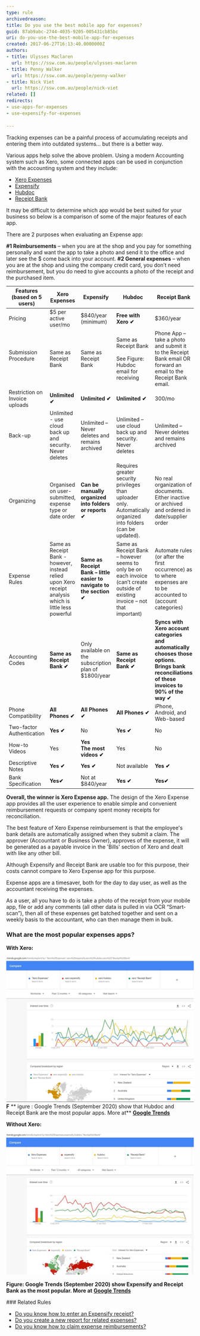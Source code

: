 ```yaml
---
type: rule
archivedreason: 
title: Do you use the best mobile app for expenses?
guid: 87ab9abc-2744-4035-9205-005431cb85bc
uri: do-you-use-the-best-mobile-app-for-expenses
created: 2017-06-27T16:13:40.0000000Z
authors:
- title: Ulysses Maclaren
  url: https://ssw.com.au/people/ulysses-maclaren
- title: Penny Walker
  url: https://ssw.com.au/people/penny-walker
- title: Nick Viet
  url: https://ssw.com.au/people/nick-viet
related: []
redirects:
- use-apps-for-expenses
- use-expensify-for-expenses

---
```


Tracking expenses can be a painful process of accumulating receipts and entering them into outdated systems… but there is a better way.   



Various apps help solve the above problem. Using a modern Accounting system such as Xero, some connected apps can be used in conjunction with the accounting system and they include:


* [Xero Expenses](https://apps.apple.com/au/app/xero-expenses/id1106018845)
* [Expensify](https://www.expensify.com/)
* [Hubdoc](https://www.hubdoc.com/)
* [Receipt Bank](https://www.receipt-bank.com/au/)


It may be difficult to determine which app would be best suited for your business so below is a comparison of some of the major features of each app.


There are 2 purposes when evaluating an Expense app:

**#1 Reimbursements** – when you are at the shop and you pay for something personally and want the app to take a photo and send it to the office and later see the $ come back into your account.
**#2 General expenses** – when you are at the shop and using the company credit card, you don’t need reimbursement, but you do need to give accounts a photo of the receipt and the purchased item.








| Features (based on 5 users)<br> | Xero Expenses<br> | Expensify<br> | Hubdoc<br> | Receipt Bank<br> |
| --- | --- | --- | --- | --- |
| Pricing<br> | $5 per active user/mo<br> | $840/year (minimum)<br> | **Free with Xero ✔** <br> | $360/year<br> |
| Submission Procedure<br><br> | Same as Receipt Bank<br> | Same as Receipt Bank<br> | Same as Receipt Bank<br><br>See Figure: Hubdoc email for receiving<br> | Phone App – take a photo and submit it to the Receipt Bank email OR forward an email to the Receipt Bank email. <br> |
| Restriction on Invoice uploads <br> |  **Unlimited ✔** <br> | **Unlimited ✔** <br> | **Unlimited ✔** <br> | 300/mo<br> |
| Back-up<br> | Unlimited - use cloud back up and security. Never deletes<br> | Unlimited – Never deletes and remains archived<br> | Unlimited – use cloud back up and security. Never deletes <br> | Unlimited – Never deletes and remains archived<br> |
| Organizing<br> | Organised on user-submitted, expense type or date order<br> | **Can be manually organized into folders or reports ✔** <br> | Requires greater security privileges than uploader only. Automatically organized into folders (can be updated). <br> | No real organization of documents. Either inactive or archived and ordered in date/supplier order<br> |
| Expense Rules<br> | Same as Receipt Bank - however, instead relied upon Xero receipt analysis which is little less powerful<br> | **Same as Receipt Bank – little easier to navigate to the section ✔** <br> | Same as Receipt Bank – however seems to only be on each invoice (can’t create outside of existing invoice – not that important)<br> | Automate rules (or after the first occurrence) as to where expenses are to be accounted to (account categories) <br> |
| Accounting Codes<br> |  **<br>Same as Receipt Bank** **✔** <br><br> | Only available on the subscription plan of $1800/year<br> | **Same as Receipt Bank ✔** <br> | **Syncs with Xero account categories and automatically chooses those options. Brings bank reconciliations of these invoices to 90% of the way ✔** <br> |
| Phone Compatibility<br> |  **All Phones ✔** <br> | **All Phones ✔** <br> | **All Phones ✔** <br> | iPhone, Android, and Web-based <br> |
| Two-factor Authentication<br> |  **Yes ✔** <br> | No<br> | **Yes ✔** <br> | No<br> |
| How-to Videos<br> | Yes<br> | **Yes<br>The most videos ✔** <br> | Yes<br> | No<br> |
| Descriptive Notes<br> |  **Yes ✔** <br> |   **Yes ✔** <br> | Not available<br> |  **Yes ✔** <br> |
| Bank Specification<br> |  **Yes✔** <br> | Not at $840/year<br> |  **Yes ✔** <br> |  **Yes✔** <br> |


 **Overall, the winner is Xero Expense app.** The design of the Xero Expense app provides all the user experience to enable simple and convenient reimbursement requests or company spent money receipts for reconciliation. 




The best feature of Xero Expense reimbursement is that the employee's bank details are automatically assigned when they submit a claim. The approver (Accountant or Business Owner), approves of the expense, it will be generated as a payable invoice in the 'Bills' section of Xero and dealt with like any other bill.



Although Expensify and Receipt Bank are usable too for this purpose, their costs cannot compare to Xero Expense app for this purpose.




<!--endintro-->

Expense apps are a timesaver, both for the day to day user, as well as the accountant receiving the expenses.

As a user, all you have to do is take a photo of the receipt from your mobile app, file or add any comments (all other data is pulled in via OCR “Smart-scan”), then all of these expenses get batched together and sent on a weekly basis to the accountant, who can then manage them in bulk.

### What are the most popular expenses apps?




**With Xero:** 

![](google-trends-with-xero.jpg)**F** ** igure : Google Trends (September 2020) show that Hubdoc and Receipt Bank are the most popular apps. More at** [**Google Trends**](https://trends.google.com/trends/explore?q=%22Xero%20Expenses%22%2cxero%20expensify%2cxero%20hubdoc%2cxero%20%22Receipt%20Bank%22)



**Without Xero:**
<dl><p class="ssw15-rteElement-P"><img src="google-trends-without-xero.jpg" alt="google-trends-without-xero.jpg" style="width:750px;"></p><p class="ssw15-rteElement-P"> <strong>Figure: Google Trends (September 2020) show 
   Expensify and 
   Receipt Bank as the most popular. More at</strong> <a href="https://trends.google.com/trends/explore?geo=US&q=Xero%20Expenses%2cexpensify%2chubdoc%2c%22Receipt%20Bank%22"> <strong>Google Trends</strong> </a></p></dl>
### Related Rules


* [Do you know how to enter an Expensify receipt?](/how-to-enter-an-expensify-receipt)
* [Do you create a new report for related expenses?](/do-you-create-a-new-report-for-related-expenses)
* [Do you know how to claim expense reimbursements?](/do-you-know-how-to-claim-expense-reimbursements)
